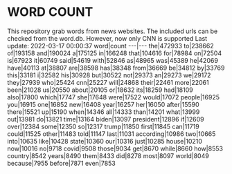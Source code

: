 # WORD COUNT
This repository grab words from news websites. The included urls can be checked from the word.db.
However, now only CNN is supported
Last update: 2022-03-17 00:00:37
word|count
---|---
the|472933
to|238662
of|193158
and|190024
a|175125
in|166248
that|104616
for|78984
on|72504
is|67923
it|60749
said|54619
with|52846
as|48965
was|45389
he|42069
have|40113
at|38807
are|38598
has|38348
from|36669
be|34812
by|33769
this|33181
i|32582
his|30928
but|30522
not|29373
an|29273
we|29172
they|27939
who|25424
cnn|25227
will|24868
their|22461
more|22061
been|21028
us|20550
about|20105
or|18632
its|18259
had|18109
also|17800
which|17747
she|17648
were|17522
would|17072
people|16925
you|16915
one|16852
new|16408
year|16257
her|16050
after|15590
there|15521
up|15190
when|14346
all|14333
than|14201
what|13999
out|13981
do|13821
time|13164
biden|13097
president|12896
if|12609
over|12384
some|12350
so|12317
trump|11850
first|11845
can|11719
could|11525
other|11483
told|11147
last|11031
according|10986
two|10665
into|10635
like|10428
state|10360
our|10316
just|10285
house|10210
now|10016
no|9718
covid|9508
those|9034
get|8670
while|8660
how|8553
country|8542
years|8490
them|8433
did|8278
most|8097
world|8049
because|7955
before|7871
even|7853
